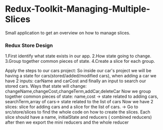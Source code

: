 # Redux-Toolkit-Managing-Multiple-Slices
Small application to get an overview on how to manage slices. 
### Redux Store Design   
1.First identify what state exists in our app.
2.How state going to change.
3.Group together common pieces of state.
4.Create a slice for each group.

Apply the steps to our cars project: So inside our car's project we will be having a state for cars(stored/added/modified cars), when adding a car we have 2 inputs: carName and carCost and finally an input to search our stored cars.
Ways that state will change: changeName,changeCost,changeTerm,addCar,deleteCar
Now we group together common pieces of state: name,cost -> state related to adding cars, searchTerm,array of cars-> state related to the list of cars
Now we have 2 slices: slice for adding cars and a slice for the list of cars. -> Go to src/store/slices to find the whole code on how to create the slices.
Each slice should have a name, initialState and reducers ( combined reducers) after then we export the mini reducers and the whole reducer
